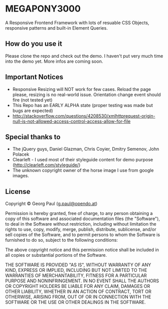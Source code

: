 MEGAPONY3000
============
A Responsive Frontend Framework with lots of resuable CSS Objects, responsive patterns and built-in Element Queries.


How do you use it
-------------------------
Please clone the repo and check out the demo. I haven't put very much time into the demo yet. More infos are coming soon.


Important Notices
-------------------------
* Responsive Resizing will NOT work for few cases. Reload the page please, resizing is no real-world issue. Orientation change event should fire (not tested yet)
* This Repo has an EARLY ALPHA state (proper testing was made but bugs are expected)
* http://stackoverflow.com/questions/4208530/xmlhttprequest-origin-null-is-not-allowed-access-control-access-allow-for-file


Special thanks to
-------------------------
* The jQuery guys, Daniel Glazman, Chris Coyier, Dmitry Semenov, John Polacek
* Clearleft - I used most of their styleguide content for demo purpose (http://clearleft.com/styleguide/)
* The unknown copyright owner of the horse image I use from google images.


License
-------------------------
Copyright &copy; Georg Paul (g.paul@opendo.at)

Permission is hereby granted, free of charge, to any person obtaining a copy of this software and associated documentation files (the "Software"), to deal in the Software without restriction, including without limitation the rights to use, copy, modify, merge, publish, distribute, sublicense, and/or sell copies of the Software, and to permit persons to whom the Software is furnished to do so, subject to the following conditions:

The above copyright notice and this permission notice shall be included in all copies or substantial portions of the Software.

THE SOFTWARE IS PROVIDED "AS IS", WITHOUT WARRANTY OF ANY KIND, EXPRESS OR IMPLIED, INCLUDING BUT NOT LIMITED TO THE WARRANTIES OF MERCHANTABILITY, FITNESS FOR A PARTICULAR PURPOSE AND NONINFRINGEMENT. IN NO EVENT SHALL THE AUTHORS OR COPYRIGHT HOLDERS BE LIABLE FOR ANY CLAIM, DAMAGES OR OTHER LIABILITY, WHETHER IN AN ACTION OF CONTRACT, TORT OR OTHERWISE, ARISING FROM, OUT OF OR IN CONNECTION WITH THE SOFTWARE OR THE USE OR OTHER DEALINGS IN THE SOFTWARE.